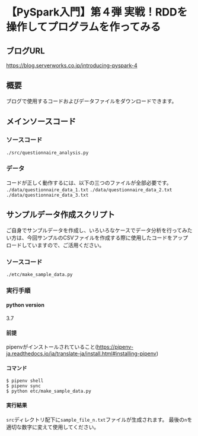 # 【PySpark入門】第４弾 実戦！RDDを操作してプログラムを作ってみる

## ブログURL

https://blog.serverworks.co.jp/introducing-pyspark-4

## 概要

ブログで使用するコードおよびデータファイルをダウンロードできます。

## メインソースコード

### ソースコード

`./src/questionnaire_analysis.py`

### データ

コードが正しく動作するには、以下の三つのファイルが全部必要です。
`./data/questionnaire_data_1.txt`
`./data/questionnaire_data_2.txt`
`./data/questionnaire_data_3.txt`

## サンプルデータ作成スクリプト

ご自身でサンプルデータを作成し、いろいろなケースでデータ分析を行ってみたい方は、今回サンプルのCSVファイルを作成する際に使用したコードをアップロードしていますので、ご活用ください。

### ソースコード

`./etc/make_sample_data.py`

### 実行手順

#### python version

3.7

#### 前提

pipenvがインストールされていること(https://pipenv-ja.readthedocs.io/ja/translate-ja/install.html#installing-pipenv)

#### コマンド

```
$ pipenv shell
$ pipenv sync
$ python etc/make_sample_data.py
```

#### 実行結果

`src`ディレクトリ配下に`sample_file_n.txt`ファイルが生成されます。
最後の`n`を適切な数字に変えて使用してください。